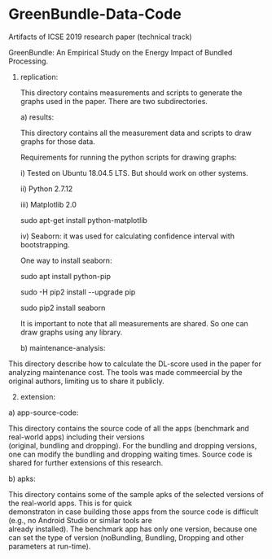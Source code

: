 # GreenBundle-Data-Code

Artifacts of ICSE 2019 research paper (technical track)

GreenBundle: An Empirical Study on the Energy Impact of Bundled Processing.

1) replication:

   This directory contains measurements and scripts to generate the graphs used in the paper. 
   There are two subdirectories. 
   
   a) results:

   This directory contains all the measurement data and scripts to draw graphs for those data. 


   Requirements for running the python scripts for drawing graphs:

   i) Tested on Ubuntu 18.04.5 LTS. But should work on other systems. 

   ii) Python 2.7.12

   iii) Matplotlib 2.0
   
   sudo apt-get install python-matplotlib

   iv) Seaborn: it was used for calculating confidence interval with bootstrapping. 

   One way to install seaborn:

   sudo apt install python-pip

   sudo -H pip2 install --upgrade pip

   sudo pip2 install seaborn

   It is important to note that all measurements are shared. So one can draw graphs using any library. 


   b) maintenance-analysis: 
  
  This directory describe how to calculate the DL-score used in the paper for analyzing maintenance cost. The tools was made   commeercial by the original authors, limiting us to share it publicly.



2) extension:

  a) app-source-code:
  
  This directory contains the source code of all the apps (benchmark and real-world apps) including their versions      
  (original, bundling and dropping). For the bundling and dropping versions, one can modify the bundling and dropping waiting 
  times. Source code is shared for further extensions of this research. 
  
 

  b) apks:

   This directory contains some of the sample apks of the selected versions of the real-world apps. This is for quick   
   demonstraton in case building those apps from the source code is difficult (e.g., no Android Studio or similar tools are   
   already installed). The benchmark app has only one version, because one can set the type of version (noBundling, Bundling,    Dropping and other parameters at run-time). 
  
